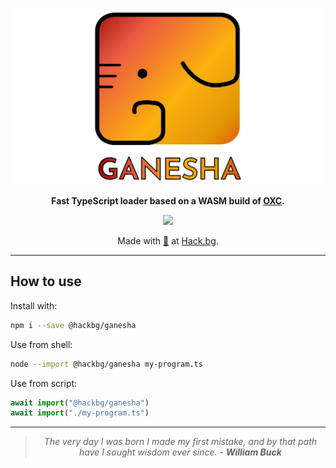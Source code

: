 <div align="center">

![Ganesha](./doc/banner.svg)

**Fast TypeScript loader based on a WASM build of [OXC](https://github.com/oxc-project/oxc).**

[![](https://img.shields.io/npm/v/@hackbg/ganesha?color=%23f68f21&style=for-the-badge&label=@hackbg/ganesha)](https://fadroma.tech)

Made with [🧡](mailto:hello@hack.bg) at [Hack.bg](https://hack.bg).

</div>

---

## How to use

Install with:

```sh
npm i --save @hackbg/ganesha
```

Use from shell:

```sh
node --import @hackbg/ganesha my-program.ts
```

Use from script:

```js
await import("@hackbg/ganesha")
await import("./my-program.ts")
```

---

<div align="center">

>*The very day I was born I made my first mistake,
>and by that path have I sought wisdom ever since.
>                                     - **William Buck***

</div>
